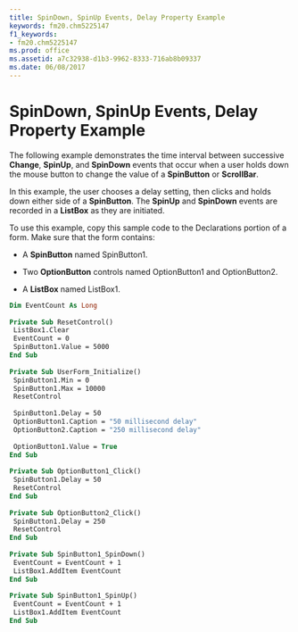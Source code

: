 ```yaml
---
title: SpinDown, SpinUp Events, Delay Property Example
keywords: fm20.chm5225147
f1_keywords:
- fm20.chm5225147
ms.prod: office
ms.assetid: a7c32938-d1b3-9962-8333-716ab8b09337
ms.date: 06/08/2017
---
```



# SpinDown, SpinUp Events, Delay Property Example

The following example demonstrates the time interval between successive **Change**, **SpinUp**, and **SpinDown** events that occur when a user holds down the mouse button to change the value of a **SpinButton** or **ScrollBar**.

In this example, the user chooses a delay setting, then clicks and holds down either side of a **SpinButton**. The **SpinUp** and **SpinDown** events are recorded in a **ListBox** as they are initiated.

To use this example, copy this sample code to the Declarations portion of a form. Make sure that the form contains:



- A **SpinButton** named SpinButton1.
    
- Two **OptionButton** controls named OptionButton1 and OptionButton2.
    
- A **ListBox** named ListBox1.
    




```vb
Dim EventCount As Long 
 
Private Sub ResetControl() 
 ListBox1.Clear 
 EventCount = 0 
 SpinButton1.Value = 5000 
End Sub 
 
Private Sub UserForm_Initialize() 
 SpinButton1.Min = 0 
 SpinButton1.Max = 10000 
 ResetControl 
 
 SpinButton1.Delay = 50 
 OptionButton1.Caption = "50 millisecond delay" 
 OptionButton2.Caption = "250 millisecond delay" 
 
 OptionButton1.Value = True 
End Sub 
 
Private Sub OptionButton1_Click() 
 SpinButton1.Delay = 50 
 ResetControl 
End Sub 
 
Private Sub OptionButton2_Click() 
 SpinButton1.Delay = 250 
 ResetControl 
End Sub 
 
Private Sub SpinButton1_SpinDown() 
 EventCount = EventCount + 1 
 ListBox1.AddItem EventCount 
End Sub 
 
Private Sub SpinButton1_SpinUp() 
 EventCount = EventCount + 1 
 ListBox1.AddItem EventCount 
End Sub
```


